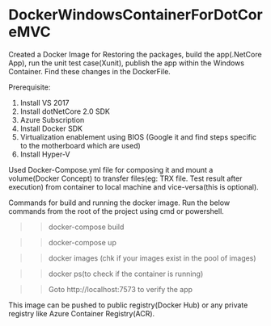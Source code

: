 # DockerWindowsContainerForDotCoreMVC


Created a Docker Image for Restoring the packages, build the app(.NetCore App), run the unit test case(Xunit), publish the app within  the Windows Container. Find these changes in the DockerFile.

Prerequisite: 
1.	Install VS 2017 
2.	Install dotNetCore 2.0 SDK
3.	Azure Subscription
4.	Install Docker SDK
5.	Virtualization enablement using BIOS (Google it and find steps specific to the motherboard which are used)
6.	Install Hyper-V 

Used Docker-Compose.yml file for composing it and mount a volume(Docker Concept) to transfer files(eg: TRX file. Test result after execution) from container to local machine and vice-versa(this is optional).

Commands for build and running the docker image. Run the below commands from the root of the project using cmd or powershell.

>>docker-compose build 

>>docker-compose up

>>docker images (chk if your images exist in the pool of images)

>> docker ps(to check if the container is running)

>>Goto http://localhost:7573 to verify the app

This image can be pushed to public registry(Docker Hub) or any private registry like Azure Container Registry(ACR). 





 


